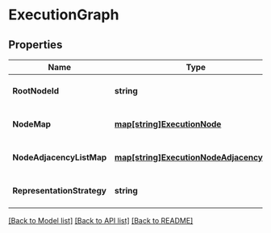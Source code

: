 # ExecutionGraph

## Properties
Name | Type | Description | Notes
------------ | ------------- | ------------- | -------------
**RootNodeId** | **string** |  | [optional] [default to null]
**NodeMap** | [**map[string]ExecutionNode**](ExecutionNode.md) |  | [optional] [default to null]
**NodeAdjacencyListMap** | [**map[string]ExecutionNodeAdjacencyList**](ExecutionNodeAdjacencyList.md) |  | [optional] [default to null]
**RepresentationStrategy** | **string** |  | [optional] [default to null]

[[Back to Model list]](../README.md#documentation-for-models) [[Back to API list]](../README.md#documentation-for-api-endpoints) [[Back to README]](../README.md)

